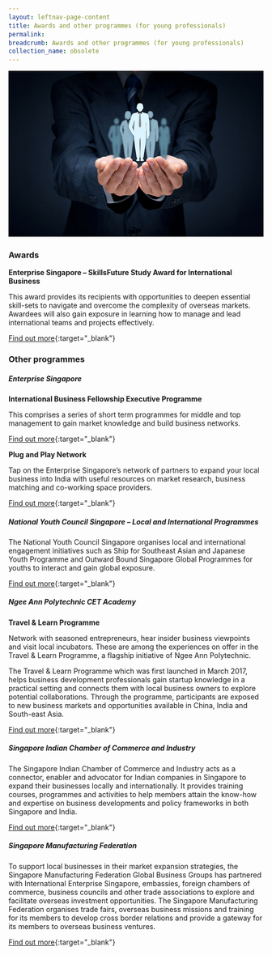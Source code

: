 ```yaml
---
layout: leftnav-page-content
title: Awards and other programmes (for young professionals)
permalink: 
breadcrumb: Awards and other programmes (for young professionals)
collection_name: obsolete
---
```


<img src="\images\asean-professionals\awards-professionals.jpg" alt="awards professionals banner" style="width:800px;" />

### **Awards**

**Enterprise Singapore – SkillsFuture Study Award for International Business**

This award provides its recipients with opportunities to deepen essential skill-sets to navigate and overcome the complexity of overseas markets. Awardees will also gain exposure in learning how to manage and lead international teams and projects effectively.

[Find out more](https://ie.enterprisesg.gov.sg/Venture-Overseas/Talent-Development/SkillsFutureAward){:target="_blank"}



### **Other programmes**

##### **Enterprise Singapore**

**International Business Fellowship Executive Programme**

This comprises a series of short term programmes for middle and top management to gain market knowledge and build business networks.

[Find out more](https://ie.enterprisesg.gov.sg/Assistance/Global-Company-Partnership/Manpower-Development/International-Business-Fellowship-Executive-Programme){:target="_blank"}

**Plug and Play Network**

Tap on the Enterprise Singapore’s network of partners to expand your local business into India with useful resources on market research, business matching and co-working space providers.

[Find out more](https://ie.enterprisesg.gov.sg/Assistance/ppn){:target="_blank"}



##### **National Youth Council Singapore – Local and International Programmes**

The National Youth Council Singapore organises local and international engagement initiatives such as Ship for Southeast Asian and Japanese Youth Programme and Outward Bound Singapore Global Programmes for youths to interact and gain global exposure.

[Find out more](https://www.nyc.gov.sg/initiatives/programmes){:target="_blank"}

 

##### **Ngee Ann Polytechnic CET Academy**

**Travel & Learn Programme**

Network with seasoned entrepreneurs, hear insider business viewpoints and visit local incubators. These are among the experiences on offer in the Travel & Learn Programme, a flagship initiative of Ngee Ann Polytechnic.

The Travel & Learn Programme which was first launched in March 2017, helps business development professionals gain startup knowledge in a practical setting and connects them with local business owners to explore potential collaborations. Through the programme, participants are exposed to new business markets and opportunities available in China, India and South-east Asia.

[Find out more](http://www.np.edu.sg/travelandlearn){:target="_blank"}

 

##### **Singapore Indian Chamber of Commerce and Industry**

The Singapore Indian Chamber of Commerce and Industry acts as a connector, enabler and advocator for Indian companies in Singapore to expand their businesses locally and internationally. It provides training courses, programmes and activities to help members attain the know-how and expertise on business developments and policy frameworks in both Singapore and India.

[Find out more](http://sicci.com/member/membership-categories/){:target="_blank"}



##### **Singapore Manufacturing Federation**

To support local businesses in their market expansion strategies, the Singapore Manufacturing Federation Global Business Groups has partnered with International Enterprise Singapore, embassies, foreign chambers of commerce, business councils and other trade associations to explore and facilitate overseas investment opportunities. The Singapore Manufacturing Federation organises trade fairs, overseas business missions and training for its members to develop cross border relations and provide a gateway for its members to overseas business ventures.

[Find out more](http://www.smfederation.org.sg/focus-area/internationalization){:target="_blank"}